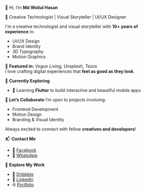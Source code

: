 👋 Hi, I’m **Md Woliul Hasan**

🎨 Creative Technologist | Visual Storyteller | UI/UX Designer

I'm a creative technologist and visual storyteller with **10+ years of experience** in:

- UI/UX Design  
- Brand Identity  
- 3D Typography  
- Motion Graphics  

🚀 **Featured in:** *Vogue Living, Unsplash, Tezos*  
I love crafting digital experiences that **feel as good as they look**.

🚧 **Currently Exploring**
- 📱 Learning **Flutter** to build interactive and beautiful mobile apps

🤝 **Let’s Collaborate**
I’m open to projects involving:

- Frontend Development  
- Motion Design  
- Branding & Visual Identity  

Always excited to connect with fellow **creatives and developers**!

📬 **Contact Me**
- 💬 [Facebook](https://www.facebook.com/WoliulDesign/)  
- 📱 [WhatsApp](https://wa.me/8801672448002)

🔗 **Explore My Work**
- 🎨 [Dribbble](https://dribbble.com/woliul)  
- 💼 [LinkedIn](https://linkedin.com/in/woliul)  
- 🌐 [Portfolio](https://woliul.com)
